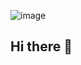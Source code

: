![image](https://github.com/user-attachments/assets/7d1a146c-5826-451b-b7c8-aebfb1eadf27)

## Hi there 👋

<!--
**anthonyn54535/anthonyn54535** is a ✨ _special_ ✨ repository because its `README.md` (this file) appears on your GitHub profile.

Here are some ideas to get you started:

- 🔭 I’m currently working on ...
- 🌱 I’m currently learning ...
- 👯 I’m looking to collaborate on ...
- 🤔 I’m looking for help with ...
- 💬 Ask me about ...
- 📫 How to reach me: ...
- 😄 Pronouns: ...
- ⚡ Fun fact: ...
-->
